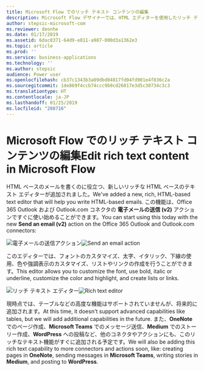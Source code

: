 ```yaml
---
title: Microsoft Flow でのリッチ テキスト コンテンツの編集
description: Microsoft Flow デザイナーでは、HTML エディターを使用したリッチ テキストの書式設定がサポートされるようになりました。
author: stepsic-microsoft-com
ms.reviewer: deonhe
ms.date: 01/17/2019
ms.assetid: 6dac8371-64d9-e811-a987-000d3a1362e3
ms.topic: article
ms.prod: ''
ms.service: business-applications
ms.technology: ''
ms.author: stepsic
audience: Power user
ms.openlocfilehash: cb37c1343b3a09dbd04817fd04fd901e4f836c2a
ms.sourcegitcommit: 1de869f4ccb74ccc9b9cd26817e3d5c30734c3c3
ms.translationtype: HT
ms.contentlocale: ja-JP
ms.lasthandoff: 01/25/2019
ms.locfileid: "288716"
---
```

# <a name="edit-rich-text-content-in-microsoft-flow"></a><span data-ttu-id="fcaa8-103">Microsoft Flow でのリッチ テキスト コンテンツの編集</span><span class="sxs-lookup"><span data-stu-id="fcaa8-103">Edit rich text content in Microsoft Flow</span></span>



<span data-ttu-id="fcaa8-104">HTML ベースのメールを書くのに役立つ、新しいリッチな HTML ベースのテキスト エディターが追加されました。</span><span class="sxs-lookup"><span data-stu-id="fcaa8-104">We've added a new, rich, HTML-based text editor that will help you write HTML-based emails.</span></span> <span data-ttu-id="fcaa8-105">この機能は、Office 365 Outlook および Outlook.com コネクタの **電子メールの送信 (v2)** アクションですぐに使い始めることができます。</span><span class="sxs-lookup"><span data-stu-id="fcaa8-105">You can start using this today with the new **Send an email (v2)** action on the Office 365 Outlook and Outlook.com connectors:</span></span>

<span data-ttu-id="fcaa8-106">![電子メールの送信アクション](media/edit-rich-text-0.png "電子メールの送信アクション")</span><span class="sxs-lookup"><span data-stu-id="fcaa8-106">![Send an email action](media/edit-rich-text-0.png "Send an email action")</span></span>


<span data-ttu-id="fcaa8-107">このエディターでは、フォントのカスタマイズ、太字、イタリック、下線の使用、色や強調表示のカスタマイズ、リストやリンクの作成を行うことができます。</span><span class="sxs-lookup"><span data-stu-id="fcaa8-107">This editor allows you to customize the font, use bold, italic or underline, customize the color and highlight, and create lists or links.</span></span>


<span data-ttu-id="fcaa8-108">![リッチ テキスト エディター](media/edit-rich-text-1.png "リッチ テキスト エディター")</span><span class="sxs-lookup"><span data-stu-id="fcaa8-108">![Rich text editor](media/edit-rich-text-1.png "Rich text editor")</span></span>


<span data-ttu-id="fcaa8-109">現時点では、テーブルなどの高度な機能はサポートされていませんが、将来的に追加されます。</span><span class="sxs-lookup"><span data-stu-id="fcaa8-109">At this time, it doesn't support advanced capabilities like tables, but we will add additional capabilities in the future.</span></span> <span data-ttu-id="fcaa8-110">また、**OneNote** でのページ作成、**Microsoft Teams** でのメッセージ送信、**Medium** でのストーリー作成、**WordPress** への投稿など、他のコネクタやアクションにも、このリッチなテキスト機能がすぐに追加される予定です。</span><span class="sxs-lookup"><span data-stu-id="fcaa8-110">We will also be adding this rich text capability to more connectors and actions soon, like: creating pages in **OneNote**, sending messages in **Microsoft Teams**, writing stories in **Medium**, and posting to **WordPress**.</span></span>

